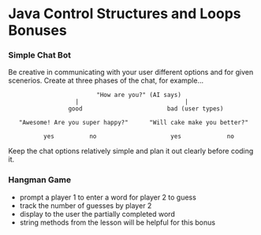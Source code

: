 # Java Control Structures and Loops Bonuses

### Simple Chat Bot

Be creative in communicating with your
 user different options and for given scenerios. Create at three phases of the chat, for example...
			
			                 "How are you?" (AI says)
			           |                              |
			         good                        bad (user types)
				                                      
	   "Awesome! Are you super happy?" 	    "Will cake make you better?"  
		      						                         
	          yes          no                     yes             no
  
Keep the chat options relatively simple and plan it out clearly before coding it.

### Hangman Game

- prompt a player 1 to enter a word for player 2 to guess
- track the number of guesses by player 2
- display to the user the partially completed word
- string methods from the lesson will be helpful for this bonus
